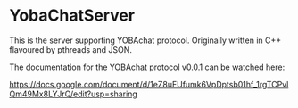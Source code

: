 # YobaChatServer
This is the server supporting YOBAchat protocol. Originally written in C++ flavoured by pthreads and JSON.

The documentation for the YOBAchat protocol v0.0.1 can be watched here:

https://docs.google.com/document/d/1eZ8uFUfumk6VpDptsb01hf_1rgTCPvlQm49Mx8LYJrQ/edit?usp=sharing

